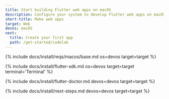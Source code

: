 ```yaml
---
title: Start building Flutter web apps on macOS
description: Configure your system to develop Flutter web apps on macOS.
short-title: Make web apps
target: Web
devos: macOS
next:
  title: Create your first app
  path: /get-started/codelab
---
```


{% include docs/install/reqs/macos/base.md os=devos target=target %}

{% include docs/install/flutter-sdk.md os=devos target=target terminal='Terminal' %}

{% include docs/install/flutter-doctor.md devos=devos target=target %}

{% include docs/install/next-steps.md devos=devos target=target %}
